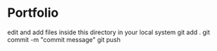 # Portfolio

edit and add files inside this directory in your local system
git add .
git commit -m "commit message"
git push
